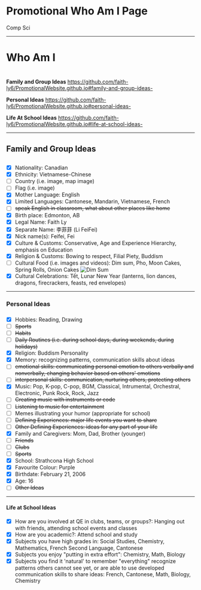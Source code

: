# Promotional Who Am I Page
Comp Sci

---

# **Who Am I** <h1>

__Family and Group Ideas__ https://github.com/faith-ly6/PromotionalWebsite.github.io#family-and-group-ideas- 

__Personal Ideas__ https://github.com/faith-ly6/PromotionalWebsite.github.io#personal-ideas-

__Life At School Ideas__ https://github.com/faith-ly6/PromotionalWebsite.github.io#life-at-school-ideas-

---

## **Family and Group Ideas** <h2>

 - [x] Nationality: Canadian
 - [x] Ethnicity: Vietnamese-Chinese
 - [ ] Country (i.e. image, map image)
 - [ ] Flag (i.e. image)
 - [x] Mother Language: English
 - [x] Limited Languages: Cantonese, Mandarin, Vietnamese, French
 - [ ] ~~speak English in classroom, what about other places like home~~
 - [x] Birth place: Edmonton, AB
 - [x] Legal Name: Faith Ly
 - [x] Separate Name: 李菲菲 (Li FeiFei)
 - [x] Nick name(s): Feifei, Fei
 - [x] Culture & Customs: Conservative, Age and Experience Hierarchy, emphasis on Education 
 - [x] Religion & Customs: Bowing to respect, Filial Piety, Buddism
 - [ ] Cultural Food (i.e. images and videos): Dim sum, Pho, Moon Cakes, Spring Rolls, Onion Cakes
    ![Dim Sum](https://dwgyu36up6iuz.cloudfront.net/heru80fdn/image/upload/c_fill,d_placeholder_bonappetit.png,fl_progressive,g_face,h_1080,q_80,w_1920/v1638223938/bonappetit_handcrafted-handcrafted-dim-sum.jpg)
 - [x] Cultural Celebrations: Tết, Lunar New Year (lanterns, lion dances, dragons, firecrackers, feasts, red envelopes)

---

### **Personal Ideas** <h3>

 - [x] Hobbies: Reading, Drawing
 - [ ] ~~Sports~~ 
 - [ ] ~~Habits~~
 - [ ] ~~Daily Routines (i.e. during school days, during weekends, during holidays)~~
 - [x] Religion: Buddism 
 Personality
 - [x] Memory: recognizing patterns, communication skills about ideas
 - [ ] ~~emotional skills: communicating personal emotion to others verbally and nonverbally, changing behavior based on others' emotions~~
 - [ ] ~~interpersonal skills: communication, nurturing others, protecting others~~
 - [x] Music: Pop, K-pop, C-pop, BGM, Classical, Intrumental, Orchestral, Electronic, Punk Rock, Rock, Jazz
 - [ ] ~~Creating music with instruments or code~~
 - [ ] ~~Listening to music for entertainment~~
 - [ ] Memes illustrating your humor (appropriate for school)
 - [ ] ~~Defining Experiences: major life events you want to share~~
 - [ ] ~~Other Defining Experiences: ideas for any part of your life~~
 - [x] Family and Caregivers: Mom, Dad, Brother (younger)
 - [ ] ~~Friends~~
 - [ ] ~~Clubs~~
 - [ ] ~~Sports~~
 - [x] School: Strathcona High School
 - [x] Favourite Colour: Purple
 - [x] Birthdate: February 21, 2006
 - [x] Age: 16
 - [ ] ~~Other Ideas~~

 ---

#### **Life at School Ideas** <h4>

 - [x] How are you involved at QE in clubs, teams, or groups?: Hanging out with friends, attending school events and classes
 - [x] How are you academic?: Attend school and study
 - [x] Subjects you have high grades in: Social Studies, Chemistry, Mathematics, French Second Language, Cantonese 
 - [x] Subjects you enjoy "putting in extra effort": Chemistry, Math, Biology
 - [x] Subjects you find it 'natural' to remember "everything" recognize patterns others cannot see yet, or are able to use developed communication skills to share ideas: French, Cantonese, Math, Biology, Chemistry
